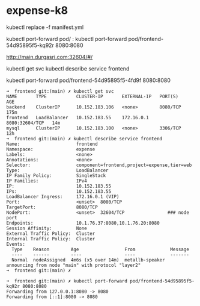 # expense-k8

kubectl replace -f manifest.yml

kubectl port-forward pod/<pod-name> <local-port>:<pod-port>
kubectl port-forward pod/frontend-54d95895f5-kq92r 8080:8080

http://main.durgasri.com:32604/#/

kubectl get svc
kubectl describe service frontend

kubectl port-forward pod/frontend-54d95895f5-4fd9f 8080:8080

```
➜  frontend git:(main) ✗ kubectl get svc
NAME       TYPE           CLUSTER-IP       EXTERNAL-IP   PORT(S)          AGE
backend    ClusterIP      10.152.183.106   <none>        8080/TCP         175m
frontend   LoadBalancer   10.152.183.55    172.16.0.1    8080:32604/TCP   14m
mysql      ClusterIP      10.152.183.100   <none>        3306/TCP         12h
➜  frontend git:(main) ✗ kubectl describe service frontend
Name:                     frontend
Namespace:                expense
Labels:                   <none>
Annotations:              <none>
Selector:                 component=frontend,project=expense,tier=web
Type:                     LoadBalancer
IP Family Policy:         SingleStack
IP Families:              IPv4
IP:                       10.152.183.55
IPs:                      10.152.183.55
LoadBalancer Ingress:     172.16.0.1 (VIP)
Port:                     <unset>  8080/TCP
TargetPort:               8080/TCP
NodePort:                 <unset>  32604/TCP                ### node port
Endpoints:                10.1.76.37:8080,10.1.76.20:8080
Session Affinity:         None
External Traffic Policy:  Cluster
Internal Traffic Policy:  Cluster
Events:
  Type    Reason        Age                 From             Message
  ----    ------        ----                ----             -------
  Normal  nodeAssigned  4m6s (x5 over 14m)  metallb-speaker  announcing from node "main" with protocol "layer2"
➜  frontend git:(main) ✗
```
```
➜  frontend git:(main) ✗ kubectl port-forward pod/frontend-54d95895f5-kq92r 8080:8080
Forwarding from 127.0.0.1:8080 -> 8080
Forwarding from [::1]:8080 -> 8080

```